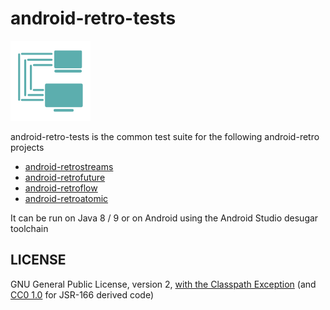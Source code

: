 # android-retro-tests

![](art/streamsupport-sf.png)

android-retro-tests is the common test suite for the following android-retro projects

* [android-retrostreams](https://github.com/retrostreams/android-retrostreams)
* [android-retrofuture](https://github.com/retrostreams/android-retrofuture)
* [android-retroflow](https://github.com/retrostreams/android-retroflow)
* [android-retroatomic](https://github.com/retrostreams/android-retroatomic)

It can be run on Java 8 / 9 or on Android using the Android Studio desugar toolchain


## LICENSE

GNU General Public License, version 2, [with the Classpath Exception](https://github.com/retrostreams/android-retro-tests/blob/master/GPL_ClasspathException)  (and [CC0 1.0](https://creativecommons.org/publicdomain/zero/1.0/) for JSR-166 derived code)
